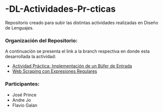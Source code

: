 # -DL-Actividades-Pr-cticas

Repositorio creado para subir las distintas actividades realizadas en Diseño de Lenguajes.

### Organización del Repositorio:
A continuación se presenta el link a la branch respectiva en donde esta desarrollada la actividad:

- [Actividad Práctica: Implementación de un Búfer de Entrada](https://github.com/ElrohirGT/-DL-Actividades-Pr-cticas/tree/actividad-buffer-entrada)
- [Web Scraping con Expresiones Regulares](https://github.com/ElrohirGT/-DL-Actividades-Pr-cticas/tree/actividad-web-scrapping)

### Participantes:
- José Prince
- Andre Jo
- Flavio Galan
